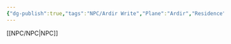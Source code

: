 ```yaml
---
{"dg-publish":true,"tags":"NPC/Ardir Write","Plane":"Ardir","Residence":"Anaurochsche Wüste","permalink":"/npc/hsing/","dgHomeLink":true,"dgPassFrontmatter":true}
---
```


[[NPC/NPC|NPC]]
